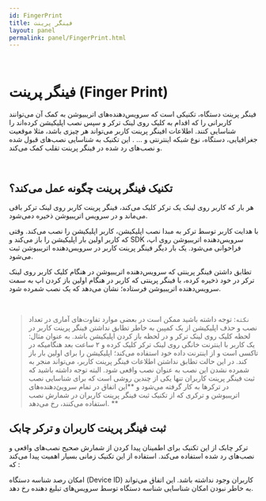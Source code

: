 ```yaml
---  
id: FingerPrint  
title: فینگر پرینت  
layout: panel  
permalink: panel/FingerPrint.html  
---  
```


<br>


#  فینگر پرینت (Finger Print)  

فینگر پرینت دستگاه، تکنیکی است که سرویس‌دهنده‌های اتریبیوشن به کمک آن می‌توانند کاربرانی را که اقدام به کلیک روی لینک ترکر و سپس نصب اپلیکیشن کرده‌اند را شناسایی کنند. اطلاعات افینگر پرینت  کاربر می‌تواند هر چیزی باشد، مثلا موقعیت جغرافیایی، دستگاه، نوع شبکه اینترنتی و … . این تکنیک به شناسایی نصب‌های قبول شده و نصب‌های رد شده در فینگر پرینت  تقلب کمک می‌کند. 

<br>


## تکنیک فینگر پرینت  چگونه عمل می‌کند؟ 

هر بار که کاربر روی لینک یک ترکر کلیک می‌کند، فینگر پرینت  کاربر روی لینک ترکر باقی می‌ماند و در سرویس اتریبیوشن ذخیره دمی‌شود.
 
 با هدایت کاربر توسط ترکر به مبدا نصب اپلیکیشن، کاربر اپلیکیشن را نصب می‌کند. وقتی که کاربر اولین بار اپلیکیشن را باز می‌کند و SDK سرویس‌دهنده اتریبیوشن روی اپ، فراخوانی می‌شود. یک بار دیگر فینگر پرینت  کاربر در سرویس‌دهنده اتریبیوشن ثبت می‌شود.
  
تطابق داشتن فینگر پرینتی  که سرویس‌دهنده اتریبیوشن در هنگام کلیک کاربر روی لینک ترکر در خود ذخیره کرده، با فینگر پرینتی  که کاربر در هنگام اولین باز کردن اپ به سمت سرویس‌دهنده اتریبیوشن فرستاده؛ نشان می‌دهد که یک نصب شمرده شود.


<br>


>`نکته`: توجه داشته باشید ممکن است در بعضی موارد تفاوت‌های آماری در تعداد نصب و حذف اپلیکیشن از یک کمپین به خاطر تطابق نداشتن فینگر پرینت  کاربر در لحظه کلیک روی لینک ترکر و در لحظه باز کردن اپلیکیشن باشد. به عنوان مثال: یک کاربر با اینترنت خانگی روی لینک ترکر کلیک کرده و ۲ ساعت بعد هنگامیکه در تاکسی است و از اینترنت داده خود استفاده می‌کند؛  اپلیکیشن را برای اولین بار باز کند. در این حالت تطابق نداشتن اطلاعات فینگر پرینت  کاربر، می‌تواند منجر به شمرده نشدن این نصب به عنوان نصب واقعی شود. البته توجه داشته باشید که ثبت فینگر پرینت  کاربران تنها یکی از چندین روشی است که برای شناسایی نصب در ترکرها به کار گرفته می‌شود و **این اتفاق در تمام سرویئ‌دهنده‌های اتریبیوشن و ترکری که از تکنیک ثبت فینگر پرینت کاربران در شمارش نصب استفاده می‌کنند، رخ می‌دهد. **


## ثبت فینگر پرینت  کاربران و ترکر چابک  

ترکر چابک از این تکنیک برای اطمینان پیدا کردن از شمارش صحیح نصب‌های واقعی و نصب‌های رد شده استفاده می‌کند. استفاده از این تکنیک زمانی بسیار اهمیت پیدا می‌کند که :‌

امکان رصد شناسه دستگاه (Device ID) کاربران وجود نداشته باشد. این اتفاق می‌تواند به خاطر نبودن امکان شناسایی شناسه دستگاه توسط سرویس‌های تبلیغ دهنده رخ دهد.

<br>










